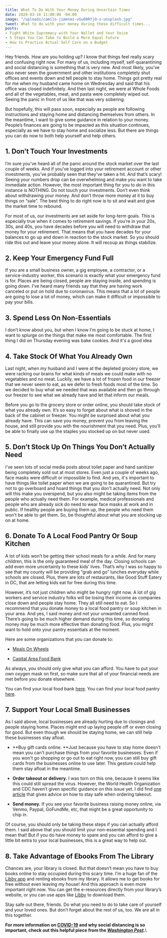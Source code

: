 ```yaml
---
title: What To Do With Your Money During Uncertain Times
date: 2020-03-16 11:00:00 -04:00
image: "/uploads/camilo-jimenez-vGu08RYjO-s-unsplash.jpg"
tweet: What to do with your money during these difficult times...
posts:
- Fight White Supremacy with Your Wallet and Your Voice
- 5 Steps You Can Take to Build a More Equal Future
- How to Practice Actual Self Care on a Budget
---
```


Hey friends. How are you holding up? I know that things feel really scary and confusing right now. For many of us, including myself, self-quarantining and social distancing is something that is very new. And most likely, you’ve also never seen the government and other institutions completely shut offices and events down and tell people to stay home. Things got pretty real for me when my husband came home on Wednesday and said that his office was closed indefinitely. And then last night, we were at Whole Foods and all of the vegetables, meat, and pasta were completely wiped out. Seeing the panic in front of us like that was very sobering.

But hopefully, this will pass soon, especially as people are following instructions and staying home and distancing themselves from others. In the meantime, I want to give some guidance in relation to your money. People’s finances are going to be impacted as this situation continues, especially as we have to stay home and socialize less. But there are things you can do now to both help yourself and help others.

## 1. Don’t Touch Your Investments

I’m sure you’ve heard all of the panic around the stock market over the last couple of weeks. And if you’ve logged into your retirement account or other investments, you’ve probably seen that they’ve taken a hit. And that’s scary! Seeing your numbers drop can be overwhelming and make you want to take immediate action. However, the most important thing for you to do in this instance is NOTHING. Do not touch your investments. Don’t even think about withdrawing your money. And don’t throw more money at it to buy things on “sale”. The best thing to do right now is to sit and wait and give the market time to rebound.

For most of us, our investments are set aside for long-term goals. This is especially true when it comes to retirement savings. If you’re in your 20s, 30s, and 40s, you have decades before you will need to withdraw that money for your retirement. That means that you have decades for your balances to go up and down in reaction to the stock market. So you should ride this out and leave your money alone. It will recoup as things stabilize.

## 2. Keep Your Emergency Fund Full

If you are a small business owner, a gig employee, a contractor, or a service-industry worker, this scenario is exactly what your emergency fund is for. Places are being closed, people are staying inside, and spending is going down. I’ve heard many friends say that they are having work canceled or put on hold due to coronavirus. This means that a lot of people are going to lose a lot of money, which can make it difficult or impossible to pay your bills. 

## 3. Spend Less On Non-Essentials

I don’t know about you, but when I know I’m going to be stuck at home, I want to splurge on the things that make me most comfortable. The first thing I did on Thursday evening was bake cookies. And it's a good idea 

## 4. Take Stock Of What You Already Own

Last night, when my husband and I were at the depleted grocery store, we were racking our brains for what kinds of meals we could make with no vegetables and no meat. Luckily, we have a lot of frozen food in our freezer that we never seem to eat, as we defer to fresh foods most of the time. So we decided to buy what we needed that was available and then go through our freezer to see what we already have and let that inform our meals.

Before you go to the grocery store or order online, you should take stock of what you already own. It’s so easy to forget about what is shoved in the back of the cabinet or freezer. You might be surprised about what you already have. This can save you money, prevent you from leaving the house, and still provide you with the nourishment that you need. Plus, you’ll be able to finally use up the staples you stocked up on but never used.

## 5. Don’t Stock Up On Things You Don’t Actually Need

I've seen lots of social media posts about toilet paper and hand sanitizer being completely sold out at most stores. Even just a couple of weeks ago, face masks were difficult or impossible to find. And yes, it's important to have things like toilet paper when we are going to be quarantined. But try not to go overboard and hoard things that you don't actually need. Not only will this make you overspend, but you also might be taking items from the people who actually need them. For example, medical professionals and people who are already sick do need to wear face masks at work and in public. If healthy people are buying them up, the people who need them won't be able to get them. So, be thoughtful about what you are stocking up on at home.

## 6. Donate To A Local Food Pantry Or Soup Kitchen

A lot of kids won’t be getting their school meals for a while. And for many children, this is the only guaranteed meal of the day. Closing schools can add even more uncertainty to these kids’ lives. That’s why I was so happy to see that my county will be providing “grab and go” lunches everyday while schools are closed. Plus, there are lots of restaurants, like Good Stuff Eatery in DC, that are letting kids eat for free during this time.

However, it’s not just children who might be hungry right now. A lot of gig workers and service industry folks will be losing their income as companies close down and people stay home. They all still need to eat. So I recommend that you donate money to a local food pantry or soup kitchen in your area. And yes, I said money and not your unwanted canned food. There’s going to be much higher demand during this time, so donating money may be much more effective than donating food. Plus, you might want to hold onto your pantry essentials at the moment.

Here are some organizations that you can donate to:

* [Meals On Wheels](https://www.mealsonwheelsamerica.org/)

* [Capital Area Food Bank](https://www.capitalareafoodbank.org/)

As always, you should only give what you can afford. You have to put your own oxygen mask on first, so make sure that all of your financial needs are met before you donate elsewhere.

You can find your local food bank [here](https://www.feedingamerica.org/find-your-local-foodbank?referrer=https://www.google.com/). You can find your local food pantry [here](https://www.foodpantries.org/).

## 7. Support Your Local Small Businesses

As I said above, local businesses are already hurting due to closings and people staying home. Places might end up laying people off or even closing for good. But even though we should be staying home, we can still help these businesses stay afloat.

* **Buy gift cards online. **Just because you have to stay home doesn't mean you can't purchase things from your favorite businesses. Even if you won't go shopping or go out to eat right now, you can still buy gift cards from the businesses online to use later. This gesture could help them stay afloat in the meantime.

* **Order takeout or delivery.** I was torn on this one, because it seems like this could still spread the virus. However, the World Health Organization and CDC haven’t given specific guidance on this issue yet. I did find [one article](https://www.cnet.com/how-to/food-delivery-during-the-coronavirus-outbreak-follow-these-3-rules-to-stay-safe/) that gives advice on how to stay safe when ordering takeout.

* **Send money.** If you see your favorite business raising money online, via Venmo, Paypal, GoFundMe, etc, that might be a great opportunity to chip in.

Of course, you should only be taking these steps if you can actually afford them. I said above that you should limit your non-essential spending and I mean that! But if you do have money to spare and you can afford to give a little bit extra to your local businesses, this is a great way to help out.

## 8. Take Advantage of Ebooks From The Library

Chances are, your library is closed. But that doesn’t mean you have to buy books online to stay occupied during this scary time. I’m a huge fan of the [Libby app](https://www.overdrive.com/apps/libby/) and renting ebooks from my library. It allows me to get books for free without even leaving my house! And this approach is even more important right now. You can get the e-resources directly from your library’s website, or you can use apps like [Libby](https://www.overdrive.com/apps/libby/) to download them.

Stay safe out there, friends. Do what you need to do to take care of yourself and your loved ones. But don’t forget about the rest of us, too. We are all in this together.

**For more information on [COVID-19](https://www.cdc.gov/coronavirus/2019-ncov/about/index.html) and why social distancing is so important, check out this helpful piece from the *[Washington Post](https://www.washingtonpost.com/graphics/2020/world/corona-simulator/)*.**\
